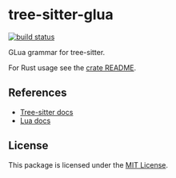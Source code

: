 # tree-sitter-glua

[![build status](https://github.com/Azganoth/tree-sitter-lua/actions/workflows/ci.yml/badge.svg)](https://github.com/Azganoth/tree-sitter-lua/actions/workflows/ci.yml)

GLua grammar for tree-sitter.

For Rust usage see the [crate README][rust readme].

## References

- [Tree-sitter docs][tree-sitter docs]
- [Lua docs][lua docs]

## License

This package is licensed under the [MIT License][license].

[rust readme]: /bindings/rust/README.md
[tree-sitter docs]: http://tree-sitter.github.io/tree-sitter/
[lua docs]: https://www.lua.org/docs.html
[license]: /LICENSE.txt
